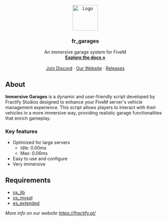 <br />
<div align="center">
  <a href="https://github.com/Fractify-Studios/garages">
    <img src="https://cdn.fractify.pl/logo-no-background.png" alt="Logo" width="80" height="80">
  </a>

  <h3 align="center">fr_garages</h3>

  <p align="center">
    An immersive garage system for FiveM
    <br />
    <a href="https://fractify.pl/garages"><strong>Explore the docs »</strong></a>
    <br />
    <br />
    <a href="https://discord.gg/fractify">Join Discord</a>
    ·
    <a href="https://fractify.pl">Our Website</a>
    ·
    <a href="https://github.com/Fractify-Studios/garages/releases">Releases</a>
  </p>
</div>

## About

**Immersive Garages** is a dynamic and user-friendly script developed by Fractify Studios designed to enhance your FiveM server's vehicle management experience. This script allows players to interact with their vehicles in a more immersive way, providing realistic garage functionalities that enrich gameplay.

### Key features

- Optimized for large servers
    - Idle: 0.00ms
    - Max: 0.06ms
- Easy to use and configure
- Very immersive

## Requirements

- [ox_lib](https://github.com/overextended/ox_lib/releases)
- [ox_mysql](https://github.com/overextended/oxmysql/releases)
- [es_extended](https://github.com/mitlight/es_extended)

*More info on our website https://fractify.pl/*

